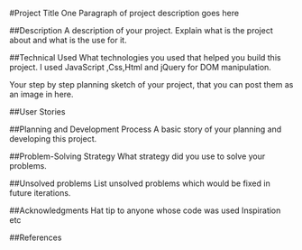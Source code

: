 #Project Title
One Paragraph of project description goes here

##Description
A description of your project. Explain what is the project about and what is the use for it.

##Technical Used
What technologies you used that helped you build this project.
I used JavaScript ,Css,Html and jQuery for DOM manipulation.


Your step by step planning sketch of your project, that you can post them as an image in here.

##User Stories


##Planning and Development Process
A basic story of your planning and developing this project.

##Problem-Solving Strategy
What strategy did you use to solve your problems.

##Unsolved problems
List unsolved problems which would be fixed in future iterations.

##Acknowledgments
Hat tip to anyone whose code was used
Inspiration
etc


##References